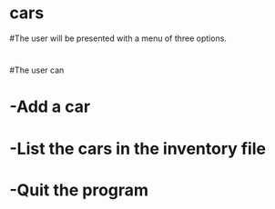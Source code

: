 # cars
#The user will be presented with a menu of three options.
#
#The user can
#
# -Add a car
# -List the cars in the inventory file
# -Quit the program 
